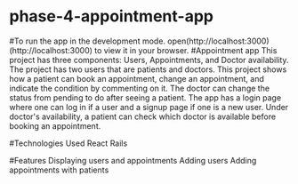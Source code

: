 # phase-4-appointment-app

#To run the app in the development mode.
open(http://localhost:3000) (http://localhost:3000) to view it in your browser.
#Appointment app
This project has three components: Users, Appointments, and Doctor availability. The project has two users that are patients and doctors. 
This project shows how a patient can book an appointment, change an appointment, and indicate the condition by commenting on it.
The doctor can change the status from pending to do after seeing a patient. The app has a login page where one can log in if a user 
and a signup page if one is a new user. Under doctor's availability, a patient can check which doctor is available before booking an appointment.

#Technologies Used
React Rails

#Features
Displaying users and appointments Adding users Adding appointments with patients
